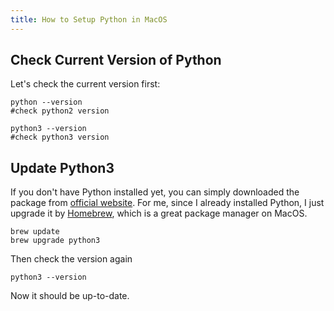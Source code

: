 ```yaml
---
title: How to Setup Python in MacOS
---
```



## Check Current Version of Python

Let's check the current version first:

```
python --version
#check python2 version

python3 --version
#check python3 version
```

## Update Python3

If you don't have Python installed yet, you can simply downloaded the package from [official website](https://www.python.org).
For me, since I already installed Python, I just upgrade it by [Homebrew](https://brew.sh), which is a great package manager on MacOS.

```
brew update
brew upgrade python3
```

Then check the version again
```
python3 --version
```

Now it should be up-to-date.
